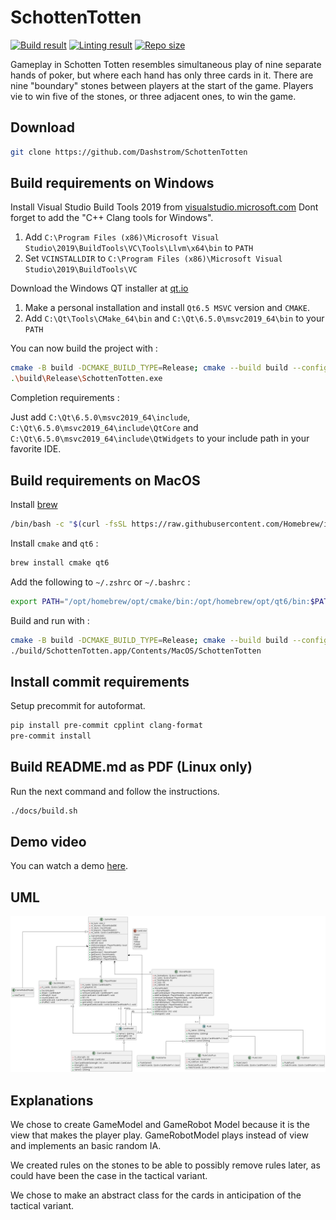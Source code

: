 # SchottenTotten

[![Build result](https://github.com/Dashstrom/SchottenTotten/actions/workflows/build.yml/badge.svg)](https://github.com/Dashstrom/SchottenTotten/actions/workflows/build.yml)
[![Linting result](https://github.com/Dashstrom/SchottenTotten/actions/workflows/lint.yml/badge.svg)](https://github.com/Dashstrom/SchottenTotten/actions/workflows/lint.yml)
[![Repo size](https://img.shields.io/github/repo-size/Dashstrom/SchottenTotten)](https://github.com/Dashstrom/SchottenTotten)

Gameplay in Schotten Totten resembles simultaneous play of nine separate hands of poker, but where each hand has only three cards in it. There are nine "boundary" stones between players at the start of the game. Players vie to win five of the stones, or three adjacent ones, to win the game.

## Download

```bash
git clone https://github.com/Dashstrom/SchottenTotten
```

## Build requirements on Windows

Install Visual Studio Build Tools 2019 from [visualstudio.microsoft.com](https://visualstudio.microsoft.com/fr/downloads/) Dont forget to add the "C++ Clang tools for Windows".

1. Add `C:\Program Files (x86)\Microsoft Visual Studio\2019\BuildTools\VC\Tools\Llvm\x64\bin` to `PATH`
2. Set `VCINSTALLDIR` to `C:\Program Files (x86)\Microsoft Visual Studio\2019\BuildTools\VC`

Download the Windows QT installer at [qt.io](https://www.qt.io/download-open-source)

1. Make a personal installation and install `Qt6.5 MSVC` version and `CMAKE`.
2. Add `C:\Qt\Tools\CMake_64\bin` and `C:\Qt\6.5.0\msvc2019_64\bin` to your `PATH`

You can now build the project with :

```bash
cmake -B build -DCMAKE_BUILD_TYPE=Release; cmake --build build --config Release
.\build\Release\SchottenTotten.exe
```

Completion requirements :

Just add `C:\Qt\6.5.0\msvc2019_64\include`, `C:\Qt\6.5.0\msvc2019_64\include\QtCore` and `C:\Qt\6.5.0\msvc2019_64\include\QtWidgets` to your include path in your favorite IDE.

## Build requirements on MacOS

Install [brew](https://formulae.brew.sh/)

```bash
/bin/bash -c "$(curl -fsSL https://raw.githubusercontent.com/Homebrew/install/HEAD/install.sh)"
```

Install `cmake` and `qt6` :

```bash
brew install cmake qt6
```

Add the following to `~/.zshrc` or `~/.bashrc` :

```bash
export PATH="/opt/homebrew/opt/cmake/bin:/opt/homebrew/opt/qt6/bin:$PATH"
```

Build and run with :

```bash
cmake -B build -DCMAKE_BUILD_TYPE=Release; cmake --build build --config Release
./build/SchottenTotten.app/Contents/MacOS/SchottenTotten
```

## Install commit requirements

Setup precommit for autoformat.

```bash
pip install pre-commit cpplint clang-format
pre-commit install
```

## Build README.md as PDF (Linux only)

Run the next command and follow the instructions.

```bash
./docs/build.sh
```

## Demo video

You can watch a demo [here](https://raw.githubusercontent.com/Dashstrom/SchottenTotten/main/docs/demo.mp4).

## UML

[![UML](./docs/classes.png)](https://raw.githubusercontent.com/Dashstrom/SchottenTotten/main/docs/classes.png)

## Explanations

We chose to create GameModel and GameRobot Model because it is the view that makes the player play. GameRobotModel plays instead of view and implements an basic random IA.

We created rules on the stones to be able to possibly remove rules later, as could have been the case in the tactical variant.

We chose to make an abstract class for the cards in anticipation of the tactical variant.

